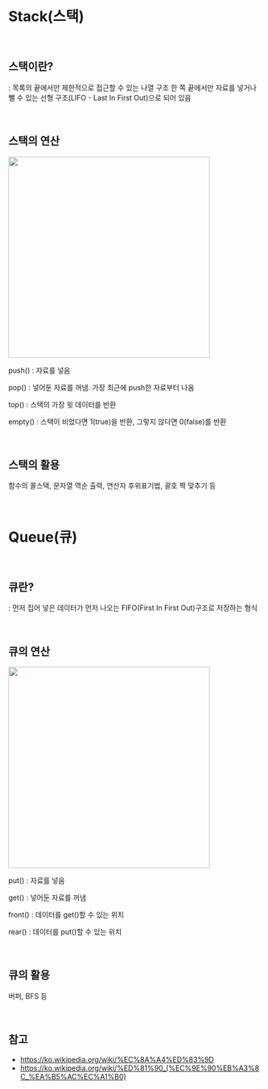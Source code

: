 # Stack(스택)
<br>

## 스택이란?
: 목록의 끝에서만 제한적으로 접근할 수 있는 나열 구조
  한 쪽 끝에서만 자료를 넣거나 뺄 수 있는 선형 구조(LIFO - Last In First Out)으로 되어 있음
  
<br>

## 스택의 연산

<img src="https://upload.wikimedia.org/wikipedia/commons/thumb/2/29/Data_stack.svg/1920px-Data_stack.svg.png" width="400">

push() : 자료를 넣음  

pop() : 넣어둔 자료를 꺼냄. 가장 최근에 push한 자료부터 나옴  

top() : 스택의 가장 윗 데이터를 반환  

empty() : 스택이 비었다면 1(true)을 반환, 그렇지 않다면 0(false)를 반환  

<br>

## 스택의 활용

함수의 콜스택, 문자열 역순 출력, 연산자 후위표기법, 괄호 짝 맞추기 등

<br>

# Queue(큐)
<br>

## 큐란?
: 먼저 집어 넣은 데이터가 먼저 나오는 FIFO(First In First Out)구조로 저장하는 형식

<br>

## 큐의 연산

<img src="https://upload.wikimedia.org/wikipedia/commons/thumb/5/52/Data_Queue.svg/1280px-Data_Queue.svg.png" width="400">

put() : 자료를 넣음  

get() : 넣어둔 자료를 꺼냄  

front() : 데이터를 get()할 수 있는 위치  

rear() : 데이터를 put()할 수 있는 위치  

<br>

## 큐의 활용

버퍼, BFS 등

<br>

## 참고
- https://ko.wikipedia.org/wiki/%EC%8A%A4%ED%83%9D
- https://ko.wikipedia.org/wiki/%ED%81%90_(%EC%9E%90%EB%A3%8C_%EA%B5%AC%EC%A1%B0)
